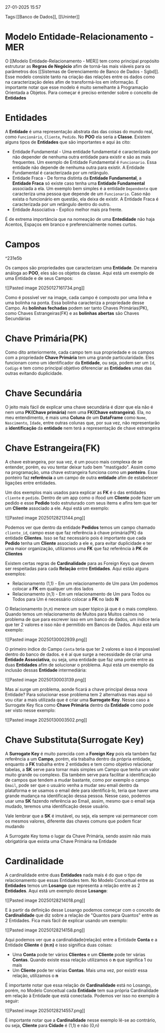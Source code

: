 27-01-2025 15:57

Tags:[[Banco de Dados]], [[Uninter]]

# Modelo Entidade-Relacionamento - MER

O [[Modelo Entidade-Relacionamento - MER]] tem como principal propósito estruturar as **Regras de Negócio** afim de torná-las mais viáveis para os parâmetros dos [[Sistemas de Gerenciamento de Banco de Dados - Sgbd]]. Esse modelo consiste tanto na criação das relações entre os dados como na caracterização deles afim de transformá-los em informação. É importante notar que esse modelo é muito semelhante à Programação Orientada a Objetos. Para começar é preciso entender sobre o conceito de **Entidades**

# Entidades

A **Entidade** é uma representação abstrata das das coisas do mundo real, como `Funcionário`, `Cliente`, `Pedido`. No **POO** ela seria a **Classe**. Existem alguns tipos de **Entidades** que são importantes e aqui às cito:

+ Entidade Fundamental - Uma entidade fundamental é caracterizada por não depender de nenhuma outra entidade para existir e são as mais frequentes. Um exemplo de Entidade Fundamental é `Funcionario`. Essa entidade não depende de nenhuma outra para existir. A Entidade Fundamental é caracterizada por um retângulo.
+ Entidade Fraca - De forma distinta da **Entidade Fundamental**, a **Entidade Fraca** só existe caso tenha uma **Entidade Fundamental** associada a ela. Um exemplo bem simples é a entidade `Dependente` que caracteriza uma pessoa que depende de um `Funcionario`. Caso não exista o funcionário em questão, ela deixa de existir. A Entidade Fraca é caracterizada por um retângulo dentro do outro.
+ Entidade Associativa - Explico melhor mais pra frente.

É de extrema importância que na nomeação de uma **Entedidade** não haja Acentos, Espaços em branco e preferencialmente nomes curtos.

# Campos

^231e5b

Os campos são propriedades que caracterizam uma **Entidade**. De maneira análoga ao **POO**, eles são os objetos da classe. Aqui está um exemplo de uma Entidade e de seus Campos:

![[Pasted image 20250127161734.png]]

Como é possível ver na image, cada campo é composto por uma linha e uma bolinha na ponta. Essa bolinha caracteriza a propriedade desse Campo. As **bolinhas fechadas** podem ser tanto Chaves Primárias(PK), como Chaves Estrangeiras(FK) e as **bolinhas abertas** são Chaves Secundárias

# Chave Primária(PK)

Como dito anteriormente, cada campo tem sua propriedade e os campos com a propriedade **Chave Primária** tem uma grande particularidade. Eles funcionam como um identificador da **Entidade**, ou seja, podem ser um `Id`, `Codigo` e tem como principal objetivo diferenciar as **Entidades** umas das outras evitando duplicidade.

# Chave Secundária

O jeito mais fácil de explicar uma chave secundária é dizer que ela não é nem uma **PK(Chave primária)** nem uma **FK(Chave estrangeira)**. Ela, no meu entendimento, é mais uma **Coluna** de um **DataFrame** como `Nome`, `Nascimento`, `Idade`, entre outras colunas que, por sua vez, não representarão a **identificação** da **entidade** nem terá a representação de chave estrangeira

# Chave Estrangeira(FK)

A chave estrangeira, por sua vez, é um pouco mais complexa de se entender, porém, eu vou tentar deixar tudo bem "mastigado". Assim como na programação, uma chave estrangeira funciona como um **ponteiro**. Esse ponteiro faz **referência** a um campo de outra **entidade** afim de estabelecer ligações entre entidades.

Um dos exemplos mais usados para explicar as **FK** é o das entidades `cliente` e `pedido`. Dentro de um app como o ifood um **Cliente** pode fazer um pedido e esse **Pedido** todo estruturado com seus items e afins tem que ter um **Cliente** associado a ele. Aqui está um exemplo:

![[Pasted image 20250128213144.png]]

Podemos ver que dentro da entidade **Pedidos** temos um campo chamado `cliente_id`, campo esse que faz referência à chave primária(PK) da entidade **Clientes**. Isso se faz necessário pois é importante que cada **Pedido** tenha um **Cliente** associado a ele e, para evitar duplicidade e ter uma maior organização, utilizamos uma **FK** que faz referência à **PK** de **Clientes**

Existem certas regras de **Cardinalidade** para as Foreign Keys que devem ser respeitadas para cada **Relação** entre **Entidades**. Aqui estão alguns exemplos:

+ Relacionamento (1,1) - Em um relacionamento de Um para Um podemos colocar a **FK** em qualquer um dos lados
+ Relacionamento (n,1) - Em um relacionamento de Um para Todos ou Todos para Um é necessário colocar a **FK** no lado **N** 

O Relacionamento (n,n) merece um super tópico já que é o mais complexo. Quando temos um relacionamento de Muitos para Muitos caímos no problema de que para escrever isso em um banco de dados, um índice teria que ter 2 valores e isso não é permitido em Bancos de Dados. Aqui está um exemplo:

![[Pasted image 20250130002939.png]]

O primeiro índice do Campo `Conta` teria que ter 2 valores e isso é impossível dentro do banco de dados. e é aí que surge a necessidade de criar uma **Entidade Associativa**, ou seja, uma entidade que faz uma ponte entre as duas **Entidades** afim de solucionar o problema. Aqui está um exemplo da inclusão dessas **Entidade** intermediária:

![[Pasted image 20250130003139.png]]

Mas aí surge um problema, aonde ficará a chave principal dessa nova Entidade? Para solucionar esse problema tem 2 alternativas mas aqui só vou citar a mais utilizada que é criar uma **Surrogate Key**. Nesse caso a Surrogate Key fica como **Chave Primária** dentro da **Entidade** como pode ser visto nesse exemplo: 

![[Pasted image 20250130003502.png]]


# Chave Substituta(Surrogate Key)

A **Surrogate Key** é muito parecida com a **Foreign Key** pois ela também faz referência a um **Campo**, porém, ela trabalha dentro da própria entidade, enquanto a **FK** trabalha entre 2 entidades e tem como objetivo relacionar tabelas, a **SK** serve para tornar mais simples um Campo que tenha um valor muito grande ou complexo. Ela também serve para facilitar a identificação de campos que tendem a mudar bastante, como por exemplo o campo `Email`, pode ser que o usuário venha a mudar seu email dentro da plataforma e se usamos o email dele para identificá-lo, teria que haver uma grande mudança na identificação dessa pessoa. Nesse caso, podemos usar uma **SK** fazendo referência ao Email, assim, mesmo que o email seja mudado, teremos uma identificação desse usuário.

Vale lembrar que a **SK** é imutável, ou seja, ela sempre vai permanecer com os mesmos valores, diferente das chaves comuns que podem ficar mudando

A Surrogate Key toma o lugar da Chave Primária, sendo assim não mais obrigatória que exista uma Chave Primária na Entidade
# Cardinalidade

A cardinalidade entre duas **Entidades** nada mais é do que o tipo de relacionamento que essas Entidades tem. No Modelo Conceitual entre as **Entidades** temos um **Losango** que representa a relação entre as 2 **Entidades**. Aqui está um exemplo desse **Losango**:

![[Pasted image 20250128214018.png]]

E à partir da definição desse Losango podemos começar com o conceito de **Cardinalidade** que diz sobre a relação de "Quantos para Quantos" entre as 2 Entidades. Fica mais fácil de explicar usando um exemplo:

![[Pasted image 20250128214158.png]]

Aqui podemos ver que a cardinalidade(relação) entre a Entidade **Conta** e a Entidade **Cliente** é **(n:n)** e isso significa duas coisas:

+ Uma **Conta** pode ter vários **Clientes** e um **Cliente** pode ter várias **Contas**. Quando existe essa relação utilizamos o **n** que significa 1 ou mais
+ Um **Cliente** pode ter várias **Contas**. Mais uma vez, por existir essa relação, utilizamos o **n**

É importante notar que essa relação de **Cardinalidade** está no Losango, porém, no Modelo Conceitual cada **Entidade** tem sua própria Cardinalidade em relação à Entidade que está conectada. Podemos ver isso no exemplo à seguir:

![[Pasted image 20250128214557.png]]

É importante notar que a **Cardinalidade** nesse exemplo lê-se ao contrário, ou seja, **Cliente** para **Cidade** é (1,1) e não (0,n)